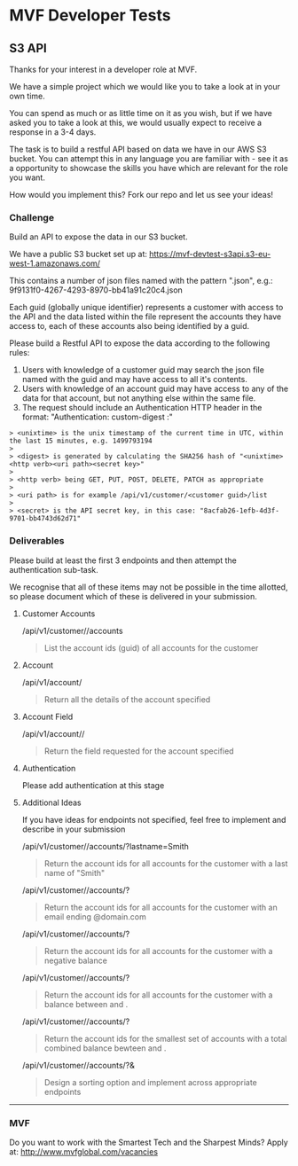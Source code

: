 # MVF Developer Tests
## S3 API

Thanks for your interest in a developer role at MVF.

We have a simple project which we would like you to take a look at in your own time.

You can spend as much or as little time on it as you wish, but if we have asked you to take a look at this, we would usually expect to receive a response in a 3-4 days.

The task is to build a restful API based on data we have in our AWS S3 bucket. You can attempt this in any language you are familiar with - see it as a opportunity to showcase the skills you have which are relevant for the role you want.

How would you implement this? Fork our repo and let us see your ideas!

### Challenge
Build an API to expose the data in our S3 bucket.

We have a public S3 bucket set up at: https://mvf-devtest-s3api.s3-eu-west-1.amazonaws.com/

This contains a number of json files named with the pattern "<guid>.json", e.g.:
    9f9131f0-4267-4293-8970-bb41a91c20c4.json

Each guid (globally unique identifier) represents a customer with access to the API and the data listed within the file represent the accounts they have access to, each of these accounts also being identified by a guid.

Please build a Restful API to expose the data according to the following rules:

  1. Users with knowledge of a customer guid may search the json file named with the guid and may have access to all it's contents.
  2. Users with knowledge of an account guid may have access to any of the data for that account, but not anything else within the same file.
  3. The request should include an Authentication HTTP header in the format: "Authentication: custom-digest <unixtime>:<digest>"

    > <unixtime> is the unix timestamp of the current time in UTC, within the last 15 minutes, e.g. 1499793194
    >
    > <digest> is generated by calculating the SHA256 hash of "<unixtime><http verb><uri path><secret key>"
    >
    > <http verb> being GET, PUT, POST, DELETE, PATCH as appropriate
    >
    > <uri path> is for example /api/v1/customer/<customer guid>/list
    >
    > <secret> is the API secret key, in this case: "8acfab26-1efb-4d3f-9701-bb4743d62d71"


### Deliverables

Please build at least the first 3 endpoints and then attempt the authentication sub-task.

We recognise that all of these items may not be possible in the time allotted, so
please document which of these is delivered in your submission.

1. Customer Accounts

    /api/v1/customer/<customer guid>/accounts
    >    List the account ids (guid) of all accounts for the customer

2. Account

    /api/v1/account/<account guid>
    >   Return all the details of the account specified

3. Account Field

    /api/v1/account/<account guid>/<field>
    >   Return the field requested for the account specified

4. Authentication

    Please add authentication at this stage

5. Additional Ideas

    If you have ideas for endpoints not specified, feel free to implement and describe in your submission

    /api/v1/customer/<customer guid>/accounts/?lastname=Smith
    >   Return the account ids for all accounts for the customer with a last name of "Smith"

    /api/v1/customer/<customer guid>/accounts/?<design the query required>
    >   Return the account ids for all accounts for the customer with an email ending @domain.com

    /api/v1/customer/<customer guid>/accounts/?<design the query required>
    >   Return the account ids for all accounts for the customer with a negative balance

    /api/v1/customer/<customer guid>/accounts/?<design the query required>
    >   Return the account ids for all accounts for the customer with a balance between <minimum> and <maximum>.

    /api/v1/customer/<customer guid>/accounts/?<design the query required>
    >   Return the account ids for the smallest set of accounts with a total combined balance bewteen <minimum> and <maximum>.

    /api/v1/customer/<customer guid>/accounts/?<any query>&<sort by>
    >   Design a sorting option and implement across appropriate endpoints

---
### MVF
Do you want to work with the Smartest Tech and the Sharpest Minds? Apply at: http://www.mvfglobal.com/vacancies